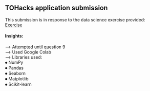 ## TOHacks application submission

This submission is in response to the data science exercise provided:
<br>
[Exercise](https://bit.ly/tohacksdataexercise)

#### Insights:
--> Attempted until question 9
<br>
--> Used Google Colab
<br>
--> Libraries used:
<br>
    ⏺ NumPy
    <br>
    ⏺ Pandas
    <br>
    ⏺ Seaborn
    <br>
    ⏺ Matplotlib
    <br>
    ⏺ Scikit-learn

